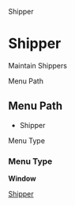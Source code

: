 
Shipper
# Shipper


Maintain Shippers

Menu Path
## Menu Path



- Shipper

Menu Type
### Menu Type

**Window**


[Shipper](functional-guide/window/window-shipper.md)